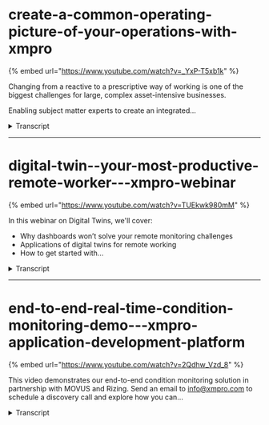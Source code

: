 # create-a-common-operating-picture-of-your-operations-with-xmpro
{% embed url="https://www.youtube.com/watch?v=_YxP-T5xb1k" %}



Changing from a reactive to a prescriptive way of working is one of the biggest challenges for large, complex asset-intensive businesses.

Enabling subject matter experts to create an integrated...
<details>
<summary>Transcript</summary>Changing from a reactive to a prescriptive way of working is one of the biggest challenges for large, complex asset-intensive businesses.

Enabling subject matter experts to create an integrated...
changing from a reactive to a

prescriptive way of working is one of

the biggest challenges for large

complex asset intensive organizations

like yours

enabling your own subject matter experts

to create an integrated common operating

picture that is strategically aligned

with your business objectives is the

only way to manage your operations in

real time at scale

you already have existing

complex infrastructure with fixed and

mobile assets and production facilities

that are in most instances

already instrumented with sensors plc's

and automation systems

these assets with sensors and iot

capabilities

generate a whole lot of signals and data

in near real time you also have many

disparate industrial and business

systems to capture store and analyze

these signals

and machine-borne data from your assets

typical systems in your organization may

vary from historians eam and erp systems

operational databases data lakes and a

plethora of other third party analytics

and engineering systems

these systems not only get signals and

data from the assets but also from the

transactional information from the

people in your business the new

generation business processes that

enable them

and the process automation needed to

manage this at scale

this is the real operational landscape

for your organization and many others

like you

changing from a reactive mode of

operation to prescriptive way that

includes predicting key events and then

advising the best course of action under

the current operating conditions

require a different way of finding and

responding to real-time events as they

happen

or are predicted to happen

you can't just rely on the alarms and

alerts from all the multitudes of

different systems that each notify you

in various modes on different platforms

or apps

and expect that

existing business processes can support

business users who

are already

stressed and have limited capacity

for them to be able to respond

effectively to this fire hose of the

alarm of alarms

changing from a reactive to a

prescriptive mode of operation requires

an integrated and

automated common operating picture such

as used in military and emergency

response

scenarios

now creating such a common operating

picture requires first finding the key

events that are happening or likely to

happen from all the millions of signals

and data points from these sensors plcs

and automation systems on your assets

and the information from your internal

business systems and then also

environmental signals from external

systems such as weather predictions

real-time commodity prices and other

and others to name a few

examples data streams provide a visual

way of connecting

disparate data sources using a library

of hundreds of integration connectors to

take the millions of signals and data

points and find the key events that you

are interested in

these events include asset performance

and utilization events such as

production maintenance quality safety

and lately esg events

the data streams identify these events

in real time by adding context from

existing business systems and applies

some form of analytic to this streaming

data

this analytic can be as simple as a

basic filter or as advanced as a neural

network ai model for example

it enables subject matter experts to

identify specific events of interest

and which is based on their knowledge of

your equipment and your operations

the next step is then

to make these key business events

accessible to the right people in your

business with the right information

at the right time

the xm pro app designer provides a drag

and drop interface for subject matter

experts to create a common operating

picture that aligns with the business

levers of your o of your business at all

levels of the organization

this ensures

that

how you respond to these key events

support the strategic initiatives of

your organization

the executive perspective provides a

strategic view that shows the event

intelligence a context of current and

forecasted kpis and business metrics

at the next level or tactical level the

event intelligence enables planning and

assessment of potential impact on

resources while at the operational level

a technician has a real-time view with

prescriptive recommendations on how to

respond in an effective and timely

manner all three levels look at the same

data and the same common operating

picture but with different lenses

in this way the common operating picture

approach differs from the single pane of

glass approach as it provides multiple

perspectives with all the information

and context based on the on the

application or the use cases for the

user which may differ from one to

another user it is still a single pane

for that user but those panes may differ

based on the role and the level and the

context that is needed

the common operating picture transforms

event intelligence into real time

operations intelligence delivered in the

users context this helps

people manage better it enables new

business processes that may not have

have existed before and potentially

provide business process automation to

handle much of this without human

intervention

the final step to move from reactive to

prescriptive operations is to provide

prescriptive recommendations for each

business event that needs to be

responded to

the exam pro recommendation engine

provides a common way to address events

in this common operating picture at all

levels

similar to going to the doctor for a

prescription and not just for a

prediction of an ailment you want to

provide prescriptive actions based on

the best practices

from experienced frontline technicians

from your equipment supplies and the

knowledge of your subject matter experts

like process and reliability engineers

the prescription is not just predicting

what is likely to happen but how to

respond how to mitigate risks and

potentially how to exploit an

opportunity

the exim pro recommendations provide a

consistent user interface at all levels

and

at all perspectives from this common

operating picture it is the same

experience at at the strategic level at

the tactical and operational levels

it further has the capability to

integrate alarms and alerts from

hundreds of third-party systems that

your organization want you to track

right now

it is possible to bring in all of those

in a consistent interface with this

approach to reduce the noise from all

the alarms and alert systems

and it also provides the same

prescriptive approach on how to best

address them

the prescriptive recommendations close

the loop on

responding to key events in the right

way at the right time

it is the automated event advisor that

provides guidance visibility

and accountability consistently across

all levels of your organization

this common operating

picture is a is an intelligent digital

twin approach that provides always on

situational awareness with prescriptive

guidance to empower your smartest people

to pull the

the levers that align with your business

strategy at all levels of your business

the common operating picture further

reduces the risk of being blindsided by

key business events that are happening

or likely to happen

and finally this common operating

picture provides

the opportunity to improve

accountability and closes the feedback

loop

that provides the visibility and

opportunity to learn as an organization
</details>


---


# digital-twin--your-most-productive-remote-worker---xmpro-webinar
{% embed url="https://www.youtube.com/watch?v=TUEkwk980mM" %}



In this webinar on Digital Twins, we'll cover:
- Why dashboards won’t solve your remote monitoring challenges
- Applications of digital twins for remote working
- How to get started with...
<details>
<summary>Transcript</summary>In this webinar on Digital Twins, we'll cover:
- Why dashboards won’t solve your remote monitoring challenges
- Applications of digital twins for remote working
- How to get started with...
so welcome to this webinar on digital

twin your most productive remote worker

and we'll look at how to detect and

respond real-time events when your your

team can't be on-site or at the physical

assets the focus all today is wide

dashboards won't solve your remote

monitoring challenges the application of

digital twins for a mud monitoring and

also how to get started with your first

remote monitoring digital twin the goal

of my presentation is to help three

types of people and organizations the

first is those that have already started

on remote monitoring and the digital

twin journey actually as a result of

having to move their control room to the

bedroom as what has happened over the

last couple of weeks with with with many

organizations the second audience is

really those who have already started

implementing some remote monitoring but

it's not really helping to tell the

organization's win key business events

are happening so they've started doing

it but not really that effective and

then lastly the the goal of the

presentation is to help people

organisations who are not going to go

back to the old way of doing things and

that have recognized that the next

normal or the new normal require more

responsive and remote digital

capabilities going forward

so it's not for the laggards I'm Peter

Funt scopic I'm the the chief digital -

an officer at XM Pro and I've worked in

both engineering and IT and I'm probably

version 1.0 of what is called a digital

engineer as we starting to see

traditional engineering skills are now

converging with with digital or IT

skills I have a passion for solving

complex problems and being actively

involved in the industry internet

searching with a number of initiatives

including digital twins and I've

contributed articles to Forbes through

the folks Technology Council but I've

also had the opportunity to kind of work

firsthand with digital twins and look at

how they impact operations and

maintenance in a number of the

industries that we work in

and I take some prior trying to a

few licks or of those examples with you

today so one of the things that we've

seen with the covert 19 pandemic is that

it's impacted different industries in

different ways and but for most of us it

has actually changed the way that we

work day to day

Jarrod's Patara was on the interview

with such an Adele a couple of weeks ago

when he said we will never go back to

the way that we that we worked in the

past and in a different thought leaders

and analysts agree that you know the way

that we thought we were going to work in

five to seven years time from now is

actually how we started working two or

three months ago we all expected to work

from anyway that capability but we never

thought it would be forcibly

fast-tracked to us and this combined

with the maturity of emerging

technologies like IOT cloud age AI

machine learning all of that is creating

a perfect storm for event based remote

monitoring and digital twins so before

yeah so what we covered today is really

why dashboards won't solve your remote

monitoring challenges we see a number of

customers trying to start there and with

that I might like to share with you how

we stumbled on this event based remote

monitoring drones while working at a

fortune thin super major oil company in

in it was actually in 2014 so we've been

around this space for a while and one of

the number of challenges that they had

was trying to address how to schedule

their truck rolls for cruise around

compliances inspections and that that

work impacted the production yield on

their on the oil field so they try to

manage this with spreadsheets and bi

dashboards and and the challenge is that

the decisions that they made were on

were done on style data that was

actually sent to a title like with batch

by CT else I think a lot of you are

familiar with that kind of thing

and you know extra fact some of the data

lag by as much as 24 hours

the dashboards required a skilled

engineer to interpret and look at it and

decide on what actions need to be done

and and when that engineer one person

suddenly had to take extended paternity

leave no one knew how to interpret the

the dashboards itself so decisions were

typically made on on information that

was that was out date and didn't really

reflect what was happening around

operations and maintenance events and

there was also no way to link those

actions and those decisions with his

work actually being done because there

was no way to track the dashboard versus

the actual work they needed to do so we

need to try to build that into our BPM

or workflow engine but we realized that

the sheer volume of streaming data

needed to do this in real time kind of

needed a whole new approach so we

created a remote monitoring digital twin

built on event-driven architecture and

I'll spend a bit more time on that and

it's really for real-time operational

intelligence and we call it event

intelligence so it's about that

real-time what are the key events that

are happening so you know when we got

this right we saved them eight million

dollars in six months and we also

reduced the truck rolls for those

services by eighteen percent so again

looking at some of the challenges that

we see with bi styled dashboards kind of

my two main ones is the one is access to

real time data and the other one is

closing the loop so we briefly touch on

those and remember kind of the data like

way the oil and gas customer trying to

put all the information and then with

the reporting on the challenge where

that is that you are using bi style2

tools to do that way we first stole and

then we analyzed and what real-time

remote monitoring requires is actually

access the real-time streaming data

where you analyze and if you you may or

may not store the information so as it

happens you need to analyze it very

quickly gotten actually graded or really

and just by the way um what what we've

seen

is the tip of the iceberg or the easy

part is what we store the harder part

and what you really need and the thing

that that that that the sink many IOT

projects or remote monitoring projects

is the fact that there's expectation

that those dashboards can do that the

the top part what what we forget is that

there's a the the mass of the body

actually resides under this gardener as

a nice way of explaining this and this

is from a gardener slide but really if

you look at bi and all of those we store

and then you analyze versus what we see

from continuous operations intelligence

or event intelligence where it's kind of

embedded in the business process and as

you can see we analyze as it happens

which is reflected by the process it

gives us situational awareness it's

always on pushes the information to us

but it also orchestrates why do we need

to do when that happens prescriptive

action and the whole idea is that we

close the loop so it is a process that

you can build around this and by the way

you can store data if you want to then

which is reflected there a better way of

looking at this as well is also from a

remote monitoring perspective time

relevance of data is really really

important so when a key business event

happens and that might be that we can

predict something's going to file or

that are that are operational that you

need to make operational changes or

something like that when that event

happens the information that we have

then start appreciating very quickly

once we know something is likely to

happen or happening in some instance we

have you know the information starts

depreciating within a second a minute an

hour or a day which you see at the top

and when it's completely there's nothing

I can do about it anymore

a slightly different time cycle and we

have this window of opportunity that sit

between the two and that's the time that

we have to respond so we typically want

to know when these key events are

happening and just remember these

revenue yellow dots I'll get back to

them a little bit lighter but those are

key things that we want to know and what

we've seen is business intelligence is

when the sand was settled I can go back

and analyze you know below the line when

it's had

and and I can understand how many file

is that I have why did I have it from a

feint intelligence that's the sign

that's still in flight it's something

that I could potentially still impact

and that is what the benefit that we see

with remote monitoring so if you get

this right and this is an example of a

mining customer that started out with

Excel and B I'm not going to spend too

much time on this but every single red

cross that you see is when equipment

filed that cost the impact of this was

literally millions of dollars and 41

hours of downtime on equipment and I'll

show you a little bit more of that

environment in in a minute but these are

the conveyor belts underground 1.2

kilometers underground 80 kilometers of

conveyor and these are failures on these

conveyors trying to manage it with Excel

and bi

only getting to it you know once a week

once they've implemented the XM Pro

monitoring capability from a digital

twin for the for the for those

underground conveyors you can see the

impact that it's had because we can do

that now at scale the monitoring twin

can do this every two seconds we can

give them advance notice and we can tie

it back into you know are we actually

going when we tell you something's

happening are you going to do it and

this is actually the the environment so

this is a under this is a borer

underground 1.2 kilometers underground

and the stuff that or a camp that comes

out of this goes onto a conveyor belt

which when this project initiated and

you know we took this initial snapshot

of in the in the early version of of

wind and this is looking at conveyors

you can just see the red and yellow dots

you can see a lot of problems and some

of this resulted in in in high downtime

the the second part is what we took a

coupla days ago so you can see how it is

actually changed in terms of being able

to monitor this better the interesting

part of this is the person who knows how

to do this their reliability engineer

that can look at the recommend that can

look at the event provide a

recommendation if someone has been there

45 years lots of experience and it's

actually someone who is at risk at the

moment in terms of

the curve at nineteen virus so that

person is working from home he's been

able to do all of this from home for the

last couple of weeks so you can see the

benefit of having moving the control

room to the bedroom but bringing that

remote monitoring digital to

incapability into it and the from our

perspective there's a big difference

between what you do on a dashboard this

is what we refer to as an event board

and which is this digital twin that

represents where are the key events that

are happening and I'm not interested in

the speeds and feeds and I don't need to

know what the tank level is I just need

to know if there's a problem with that

tank and what do I need to do when that

happens so that's kind of the first

issue that we have with bi style

dashboards and and things like that

where the second part is really how do

we close the loop and I'm gonna talk a

little bit around that by showing you

some applications and by what I mean by

closing the loop and with looking at

some applications of digital twins for a

my cracking I wrote a article in Forbes

not too long ago around how to hire the

right digital twin for your company and

will provide this link to you in the in

with the recording that we send out

later but when you look at a digital

twin it's very similar to hiring a

person in your organization and there

are key things that you want is to this

this thing to do so kind of the the

identified three major jobs that we hire

digital twins to do the first one is

just tell me what's going on that's the

status twin the next one is you know

tell me what I should be doing digital

twin which is our operational

interacting it's kind of giving me

advice and an interactive and then the

last one it's kind of the Oracle in the

organisation it it's the tell me what if

scenario simulation predictions

capability that we see with digital to

ontology to go and read that that

article explains it in a lot more detail

but I thought I'd show you some examples

now ignore what you see on the bottom

right which is the recommendations

because we just can't help ourselves we

have to kind of shove it but for the

rest what you see is a typical status

TWEN what is happening right now - and I

can get a view on on different aspects

and this is built in XM Pro this is a

slightly different so this is an example

of an operational twin so again this

tells me where certain things are

happening so if you look at the previous

one I don't see any see any real red

dots or events or anything like that I

just see I know what's the status now I

see there are problems in certain areas

like at the pumps and and things like

that and this is also recommendations

associated with each one of those so if

you look at the bump the the dot in them

over here you'll see there's a

recommended recommendation associated

with that specific pump and also there's

some information around how good are we

at resolving this so kind of connecting

back to our weave are we fixing this and

how good are we and you'll see this is a

constant pattern that we repeat in these

remote monitoring digital twins this is

that same one with a little bit more

simulation capability so this runs a uni

a Unity gaming engine at the back and

you can drill down and fly in and in the

prison in the demonstration a little bit

later I might get to that and so the the

but this is the real area that you know

we when you look at a simulation twin or

something like that and this is what's

actually done by one of our partners

they are on the call so this is a

simulation when that does casting

guidance for blast furnaces is their IP

there's some really smart models and

things that sit at the back what you see

it over here this is actually a unity

based model that can move up and down

I'm not going to get into the specifics

of how this works but with this I can

run scenarios I can do all sorts of

things again taking real-time monitoring

data and providing costing guidance -

and operate

who needs to make decisions the the

benefit of this again doing model tuning

and and and setting up new scenarios can

be done remotely by people who are not

on site who might actually be sitting in

their bedroom again again this is done

by one of our partners if you're

interested in in in this application and

they've specialized the engineering firm

who does this happy to if you contact me

happy to share their contact details

with you and you can explore how this

could apply to your business so in terms

of closing the loop which is the last

part so what we often see is there there

are multiple systems that provide and

that's one of the challenges with

dashboards is kind of how do we close

the loop I can see information um I have

all these systems that give me alerts

but what I'm really trying to do is is

kind of connect that up to an action and

with those events that you solve

triggered earlier those red dots and

yellow dots this is a recommendation for

each of those that you can set up and it

shows the real-time information that

that triggered that event a

recommendation from that engineer who's

been there 45 years and it's now working

from his bedroom and some interaction

with and putting out work instructions

and you can even bring in work order

information and some of the other

components the way that we set that up

is we wire that up and this is again

something that you can you can give the

digital twins some intelligence some

rules that it needs to follow to figure

out how to trigger those key events by

by setting up rules and this is fed from

an XM probe data stream if you look at

the XMP idea stream it is that thing

that sits under the water when you look

at the iceberg the big mass or body

master that then that was sitting there

so again looking at that mining

organization closing the loop for them

in that they also not only understood

what the key events or but how often

those we triggered how people

responded to them how long it took to

actually resolve some of them and again

this changed significantly from when it

started and it moved from a dashboard

Excel environment into a monitoring twin

and that has got feedback loop so I just

lastly just want to touch on how to get

into your first digital twin and I'll do

that by explaining a little bit in terms

of our methodology but then take you

into showing you how you would actually

do that using our application now we've

created this lean digital twin canvas

it's bold it's it's basically a business

model canvas that we've adapted for a

lean digital twin it's kind of the one

page view if you had to add one slide

that you can present to your executive

to get funding for this digital - and

what would you put on that and the

numbering that you see on here it's kind

of the sequence that you that you put

this together so if you started on a

digital twin is and that's what's what's

the problem that I'm trying to solve we

often see people start with I have this

data what can I do is it it's kind of

the wrong end what you know you need to

focus on what is the problem that I'm

trying to solve who will be my customer

will be the user of this remote

monitoring for example what is the value

prop that for this and and what does the

solution compile consists of so what are

we going to include in that what are

some of the challenges that we might

have and and as you can see the business

guys the key matrix that we are going to

measure to make sure that this is a

success how can we establish a baseline

and then what will this cost and what

integration challenges maybe have in

what way do we need to get the data from

this is really the job description for

that digital twin that you want to hire

once you've got that it makes it a lot

easier to go into how our standard

approach of developing digital twins it

always thoughts with what is the problem

that this from work monitoring digital

twin will be solving for you and kind of

we've divided it into three main

components again we need to look at what

are the

we need to get the data stream so once

we know what the problem is we've gone

through you know what are the key

metrics and what are the leading

indicators that we're trying to get to

we they need to see so how do we get

that data streaming into our rules and

you can see again this we've broken it

down into easy chunks of work to do how

can we then define what those and those

rules and recommendations how would we

actually give that to someone in the

event board with notifications and and

also integrated into existing systems

like EAM and ERP and some of the other

things and this is kind of the this

standard way that we look at doing

things so kind of the three steps that

we follow in doing this in the first

step is we will create the data streams

and I'll show you that in a minute

we then set up recommendation rules and

then we create the visualizations and

the front-end for for this so that's

kind of the three simple steps in terms

of how to get started so with that maxsa

going to show you a live example and

just want to get that across a layer and

I'm just going to open up X and press

suite

this is the standard Exim Pro module so

we'll start off as a as I mentioned with

the data streams so this is where we get

the data into our digital twin now that

we know what the problem is and again

always thought with what is the problem

that you're trying to solve so you'll

see we refer to these actually as use

cases what are the use cases that you

want to do and it might be I just want

to confirm that everyone can see my

screen so oh cool got confirmation yet

you can see my screen so this is where

we bring data in and these are built

around specific again use cases or

applications and if I look at something

like maybe a center that's in traffic or

pump that we saw the red dot that we saw

on there I'm not going to run through

the whole thing here but the whole idea

is how can I set up a data workflow for

my hundred pumps or 200 pumps using one

data workflow I can I bump the data in

from all of them I'm getting it from

time series data or maybe some protocol

and I'll do that by listeners drag and

drop and again a whole library of this

there are separate videos that cover

this on our Learning Channel

and so urge you to go and have a look at

those if you're more interested in this

context where do we give the mic and

model from a side B and other

applications like that and then how do I

set up some analytics for this and

wrangle the data how do I bring in and

then go and call a predictive model for

example in this instance and then in

what's what's nice with this is you can

also change predictive models and this

one will predict that it's likely to

file an enema go and run a completely

different predictive model and again all

of these X and Pro comes boxed was a

bunch of AI and machine learning

capability already the drag-and-drop

anja so you can buy kit into into your

data flow that's really where you want

to use this transformations is just how

you wrangle the data and and do

calculations and things like that

functions is where

Bly and maybe first careers or something

if I want to look at bearing vibration

and the last thing is I want to create

some actions I want to see nowadays and

missus I want to send it into the XM Pro

managing work orders and then or into

ASAP or Maxima or in for that doesn't

matter what the system is that you're

sending into but I also want to run

these recommendation rules so again a

bunch of capability but what I wanted to

get across here is and you know all of

these are pretty easy to set up the

whole idea is you can construct the the

veins that flow or the blood that

through flow through the veins of your

digital twin through this this is kind

of like the blood that that that flows

through that and again pretty easy to

set up the different systems to be able

to talk to and create the logic that I

want to feed the information for my

real-time monitoring to and so this now

tells me from a monitoring perspective

what's happening to this bump so that's

the first part the second now that we

know that and we've sent it on to our

recommendation rules so there's some

data coming out of this pipe okay

actually go and have a look at that

quickly before we look at the actual

applications and screens itself so if I

look at the recommendations and actually

just going so this is all the

recommendations and there are different

ways that you can manage and I'm

actually going to resolve that one

because I want to show that these fire

in terms of real time but before but so

I couldn't manage them at a high level

but what I'm what I'm what I want to do

is actually show you how we set them up

so if I look at that discharge pressure

on the pump the one that created that

red dot was actually this one but it's

only got one rule in so I will actually

have a look at the second one which has

got an additional rule so you can see I

can bold rules on this incoming data

remember this

so my digital twin

blood Turing the flowing through the

veins is now sending me in some

information that it's collected along

the way that information I can now use

to set up a recommendation to say well

when this condition occurred make it a

red condition or a yellow condition or

whatever it is or medium or high or

whatever the case might might be angry

eyes some response that I need I want to

know what with work instructions and and

integrating it into our existing

workflow cyst or ein system and adding

resources like video clips on how to fix

this bump but in order to do that I need

to set up a rule and this rule the data

that you see coming out of this is

actually the data coming out of this

pipe over here so that is how we connect

and that's the part that's often missing

in dashboards you can't do that you can

I'll show you a dashboard in a minute or

if input but without this capability of

bringing data at scale being an analyzer

bring it down to what you need and this

board is is the part that you need to

set up these rules and recommendations

to make your event you know this will do

in any event when that will tell you and

by the way you know this could also be

that I want to say that the flow rate is

less than the feed right so you can

build some really interesting rules and

this is actually maintained by that

engineer working from home who's been

there 45 years he knows what the rules

are and also and we have also invested

in building this rule the rule discovery

through AI topic for a separate webinar

but in this instance it's actually set

up by and the recommended actions by

that person has been there 45 years a

great way to capture and make a digital

to an intelligent using the knowledge of

people who's been there a long time and

understand what they're looking at and

translate that into and codify that into

into a real tongue digital twin so this

is the the recommendation now that we

have that let's see what it looks like

if I go

look at what that recommendation

actually does and I'll quickly go in and

look at so if we look at a at a at a

mining plant for example and a

processing plant on a mine what you'll

see conveyors there's there's a pump and

there's the equipment I can see there is

an issue with that I can see how long

we're currently taking to do some of the

things but they will see that there's

actually discharge exception on this

pump but I'd actually like to understand

more around the pump pump so this is

capability that I now have from a remote

monitoring digital to an I'm sitting in

my bedroom and I can see the information

if I'd want to drill down into some of

the other organizational data sources

like in this instance the historian

that's got the history of the last 20

years of this pump collected I don't

need that right now if I have lost seven

days I've got enough and and I could

actually even have the work order

information from the I said from the

same system whatever display on on this

as well and yeah I can see some of the

key metrics but I can also look at what

the recommendation is around that pump

and what you'll see in this instance

there is the data that triggered so the

data that's coming through from my data

stream is not has now triggered that

condition that we set and that condition

these are the actual values that created

it

I can then create and a comment or

instruction I can then assign it to the

work order management system either

automatically or depending on how the

organization want to use these

recommendations so that's one way of

kind of closing the loop and why a

dashboard doesn't give you that

capability doesn't give you the ability

to see to back to command and control

and give the feedback and if we look at

one or two other examples

on this it could be as simple you know

it doesn't always have to be fancy

pictures like the previous one that I

showed you it could be some something as

simple as now these are all my conveyors

and I can see the health score again I

would get alerted when some of these

with the red condition and I get SMS

with the yellow condition and I get an

email and I would know what what the

recommended action is and what the data

was that would triggered it I could

drill down in a similar way a different

view of what a digital twinness it's not

always a fancy 3d CAD model or something

like that but if we if we were to do

that in extra fact let me show you an

example of just a close of an example

that is more sophisticated so this is a

water treatment plant and this digital

twin actually runs a a unity gaming 3d

rendering of the real-time data so it

will see this is my real-time plant I've

got some bumps and things here and I can

navigate and go into and actually and if

I just like different views then I can

actually draw in and you know what

you'll see what it does it actually

shows me the condition and there you can

see the real-time data stream so again

there is action agent in here that will

anything from smart contracts on through

to things like unity models and we can

we can make the digital the remote

monitoring digital to an really really

intelligent with different capabilities

but the real but the real time data and

get through the recommendations in

everything that you see is still exactly

the same and serious got a question for

me which is probably a leading to into

the next section on our webinar so that

is the the way that we put this

twins together we start with the data

stream within create recommendations

that we want and conditions and then we

create the actual application and the

way that we put these applications

together if I just quickly go back to an

example like this conveyor acid one it's

pretty easy to to create these

applications inside example I have

rights so I can edit this one I

shouldn't because our precise theme will

be will will have to go and and roll it

back right if I update the version but

this is how I build and design so I can

layout I can drag things on yeah I can

make areas like this a widget and they

reuse that widget so you'll see we've

got widgets and then you can very easy

to actually build it out but you don't

start here you don't start with the

dashboard you start with what is the

data stream what are the recommendations

that sit behind it and then how do I

want to visualize it and show it to

people

so with that time for any questions that

you may have on on this so leave a few

minutes for for questions and answers

and if you're interested well you know

we can help you

using our three-step process we can help

you to build a real-time and digital

twin monitoring twin that can connect

the data and kind of give you that

unbiased right timing information so

that you know what you're looking at and

you can track the leading indicators for

key events with that so that any

questions

there is one I'm just going to open up

the question box the world virtual

coffee be provided so I think one of the

interesting things with these digital

twins and thank you for that question so

I think one of the interesting things

with these these digital twins is you're

only limited by your imagination in

terms of what you can put together and I

always use the example of traditional

status twin is something if you think

about your car it is like your fuel

gauge you can see what the level of the

fuel is and you need to be an

experienced operator if you've been

driving for a number of years you'll

know exactly what what that means when

it's high or low and whether you can get

to your destination that's kind of

typically what what we see with bi star

which is it's it's that when we look at

some smarter solutions

you know the lightest versions of the

Tesla's if I put my GPS if I put my GPS

coordinates in I can actually the the

call will will look at the charge that

is got it will determine whether it can

actually get to that destination if it

can't it will flag that it's an event it

will then look at so this is

intelligence that you can build into

twin like this it can then look at what

are the charging stations on the way

where is an open slot in one of those

charging stations and do you want me to

book it for you obviously that will

optimize everything and once you once

you there and answer your question

around the virtual coffee well what you

can actually do is if there's a

Starbucks nearby you can actually at the

digital to an order your stop your

Starbucks coffee and and and donat while

your car is being charged I know it's a

little bit of a different kind of take

on that but yeah so I think the other

some of the other

around years how long does how long does

it take to create a digital twin like

this of typically do we have a six week

program from and you can find

information on our website as well we

have a six week kickstart program where

right from the start we you have a

digital twin delivering value is is

typically around a six week window

depending on on access to data and how

much you want to do in-house so one of

our objectives is to try and your people

to be able to do this yourself

the there's a question around issue of a

three step approach applicable for

building a supply chain digital to an

absolutely we've built a digital to an

around supply chain solution for a

really large multinational organization

and it follows exactly the same thing we

need to understand kind of what the key

objectives were and the instance it was

sort of inventory planning then you know

what are that the the data real-time

data that they need and how do we get

access to that and how do we get it into

a shape by using a in the into a shape

that I could use it to create

recommendations and those

recommendations around short-term

inventory planning and then lastly how

do we now show that is someone and how

do we tell them to do something and how

do we integrate and I actually use ASAP

as the backend and the question so I'm

just running through them quickly have

you have you integrate your platform

with clamp point models or models yes so

the a number of of different ones and

one of the interesting digital twin

knots if you call it technology or

platforms that are emerging or for

example the Microsoft digital twin which

is really a BIM model

and integrating the information out of

that yes so managing the data flow is

the key yes absolutely so it's not about

the visualization it's and thank you for

that question

it is about how do I get the data from

the real time sources how do I reduce

the lag how do I make sure that I don't

necessarily store but I just I analyze

and then decide if I want to store but

that is kind of the biggest challenge

that we see with us with this question

is how do we handle potential false

alarms great question one of the things

that we've done initially and again

we've been around the spice for a while

we and we made a number of mistakes as

we as we went along this one of the

first things that we try to do is take

that data stream and push it and have a

predictive model and then push it

directly into a seppie or Maxima

whatever the case might be ended up with

false positives and every single time

you send out someone to go and have a

look at a machine and they get there and

there's nothing wrong with it you lose

credibility so that's one of the reasons

why the recommendations are and one of

the things that you'll see on the

recommendation is was this

recommendation success did it resolve it

yes or no and the other option is you

can actually say was this a false

positive so that you can go and tune

your model and and there's always at the

moment there's it's not decision

automation it's decision support so

we're not one of the downfalls as we

started off trying to do one of the

challenges we had was trying to

automatically grade those work orders

yes we can is it a good thing typically

not until you really trust information

you fine-tune your models and you know

that they're working well so that's how

we how we handle false positive alarms

and there they are are different ways of

also doing it or discovering that

through some IR technology that we're

using it or digital twins for machine

manufactory manufacturers possible

absolutely so if you and we are actually

working with machine manufacturers that

make really interesting components in

that

actually have IOT capability now built

into the component I deployed tens of

thousands of this and that information

gets fed and they are selling the hard

way with the software that the remote

monitoring event one for their software

so yeah

in terms of of doing this for actual

machine manufacturers absolutely and

there are different OEMs that use our

software to create solutions for their

hard way which they ship with the

software great question on how do you

how do you work with real time data and

this probably the last question that we

have time for if there are any more just

please send them on and we'll get back

to you but you mentioned that your

platform works on real time data how do

you capture these data points in real

time like in the mining example they

might be network issues or data points

what I didn't explain and apologies for

that again there's a separate video on

how there's in more detail and around

the data streams is that that data

stream could actually be deployed oh

sorry distributed across multiple

environments it could be a hybrid that

you might do some of the initial data

acquisition on-premise or at the edge

depending on you know what what term you

use for that and that you might do some

of the pre-processing there it may white

if there's network of connectivity

issues and send some of the data which

you then analyze for that this could

also be deployed on-premise so it

doesn't it's not necessarily cloud by

solution it is it could be deployed

on-premise it could be deployed in the

cloud or it could be deployed as a

hybrid to deal with network connectivity

and that example that I showed where the

partner created the solution around the

blast furnace they actually have

connectivity issues so we had to in the

header history Mike provision for how do

we get data in when we when we actually

don't have network capability and that's

through edge device and doing that part

of it so great question thank you for

that so hopefully this has been been

have been helpful in in sort of giving

you overview on why digital twins are

the most productive remote worker that

you can hire just make sure that you

hire it for for the right reasons and

how you can apply this technology to

have a massive impact and as we move

from the control room to the bedroom

thank you for your time really

appreciate this and we'll see you on one

of our future webinars
</details>


---


# end-to-end-real-time-condition-monitoring-demo---xmpro-application-development-platform
{% embed url="https://www.youtube.com/watch?v=2Qdhw_Vzd_8" %}



This video demonstrates our end-to-end condition monitoring solution in partnership with MOVUS and Rizing. Send an email to info@xmpro.com to schedule a discovery call and explore how you can...
<details>
<summary>Transcript</summary>This video demonstrates our end-to-end condition monitoring solution in partnership with MOVUS and Rizing. Send an email to info@xmpro.com to schedule a discovery call and explore how you can...
this is a demonstration of an end-to-end

condition monitoring solution

brought to you by movis rising and xm

pro

here's a look at the high level process

flow

we're going to start with movis where

the alarm is generated

this is the movis interface where we can

see alarms generated by

sensors on particular assets in this

instance the slow feeder number 9

conveyor has triggered an alarm

we're now going to move into xm pro to

see how you can respond to this alarm

as you can see on our image map conveyor

number 9 is highlighted with a red

circle around it

and in the top right you'll see a

recommendation that's come through

from the movis sensor if you click

into that particular asset to drill down

you'll get some more information

and on the left you'll see the

recommendation as well

drilling into that will open up the

recommendation information

in the top left you'll see the event

data for this particular alert

and on the right there are work

instructions to walk you through

how you could potentially respond to

this recommendation

now you'll want to create a notification

in your sap

eam system so you type in the word yes

and save this recommendation if you

close

it'll bring you back to the drill down

for this particular asset

and if you then go back into the

recommendation you'll actually see the

sap notification number

that was automatically generated for you

now we'll look at how this continues in

the sap

platform as soon as you typed in yes and

saved that particular recommendation

the integration automatically created a

work notification inside sap

which is what is highlighted on the

screen here

from there you can generate the specific

work orders for the required maintenance

you can also update and change any of

the notifications

as you need to inside sap what we're

pulling through

is the exact same work instruction

information

that was seen in the xm pro

recommendation screen

that's being passed through to sap as

well so it will be available

to your users in here when they're

interacting with this notification

if you mark that notification as

complete it will close out the

recommendation

all the way through so if you go back

into xm pro

you'll see that this particular

recommendation has been closed out

and there are no active recommendations

for this particular asset

and that all happens automatically in

the background

this also gets updated in the movis

interface

if you go back to xm pro and you open up

your archive

you'll see the closed out recommendation

you can look at the event data

and see the comments that have been

passed back from sap

into the recommendation so it'll be

available in your history

if you ever need to go back if you

return to the main view where we started

you can actually see that the alert on

belt 9 is now clear

thanks for watching this demonstration

of an end-to-end condition monitoring

solution

brought to you by movis rising and xm

pro
</details>